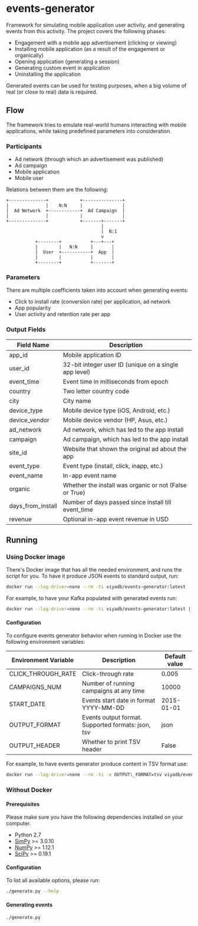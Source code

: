 events-generator
=================

Framework for simulating mobile application user activity, and generating events from this activity.
The project covers the following phases:

 * Engagement with a mobile app advertisement (clicking or viewing)
 * Installing mobile application (as a result of the engagement or organically)
 * Opening application (generating a session)
 * Generating custom event in application
 * Uninstalling the application

Generated events can be used for testing purposes, when a big volume of real (or close to real)
data is required.

## Flow

The framework tries to emulate real-world humans interacting with mobile applications, while
taking predefined parameters into consideration.

### Participants

 * Ad network (through which an advertisement was published)
 * Ad campaign
 * Mobile application
 * Mobile user

Relations between them are the following:


    +--------------+            +---------------+
    |              |    N:N     |               |
    |  Ad Network  +------------+  Ad Campaign  |
    |              |            |               |
    +--------------+            +-------+-------+
                                        |
                                        |  N:1
                                        v
               +--------+           +---+---+
               |        |   N:N     |       |
               |  User  +-----------+  App  |
               |        |           |       |
               +--------+           +-------+


### Parameters

There are multiple coefficients taken into account when generating events:

 * Click to install rate (conversion rate) per application, ad network
 * App popularity
 * User activity and retention rate per app

### Output Fields

| Field Name | Description |
|------------|-------------|
| app\_id | Mobile application ID |
| user\_id | 32-bit integer user ID (unique on a single app level) |
| event\_time | Event time in milliseconds from epoch |
| country | Two letter country code |
| city | City name |
| device\_type | Mobile device type (iOS, Android, etc.) |
| device\_vendor | Mobile device vendor (HP, Asus, etc.) |
| ad\_network | Ad network, which has led to the app install |
| campaign | Ad campaign, which has led to the app install |
| site\_id | Website that shown the original ad about the app |
| event\_type | Event type (install, click, inapp, etc.) |
| event\_name | In-app event name |
| organic | Whether the install was organic or not (False or True) |
| days\_from\_install | Number of days passed since install till event\_time |
| revenue | Optional in-app event revenue in USD |

## Running

### Using Docker image

There's Docker image that has all the needed environment, and runs the script for you.
To have it produce JSON events to standard output, run:

```bash
docker run --log-driver=none --rm -ti viyadb/events-generator:latest
```

For example, to have your Kafka populated with generated events run:

```bash
docker run --log-driver=none --rm -ti viyadb/events-generator:latest | kafka-console-producer.sh --broker-list <kafka-broker>:9092 --topic <topic name>
```

#### Configuration

To configure events generator behavior when running in Docker use the following environment variables:

| Environment Variable | Description  | Default value |
| -------------------- | ------------ | ------------- |
| CLICK\_THROUGH\_RATE | Click-through rate | 0.005 |
| CAMPAIGNS\_NUM | Number of running campaigns at any time | 10000 |
| START\_DATE | Events start date in format YYYY-MM-DD | 2015-01-01 |
| OUTPUT\_FORMAT | Events output format. Supported formats: json, tsv | json |
| OUTPUT\_HEADER | Whether to print TSV header | False |

For example, to have events generator produce content in TSV format use:

```bash
docker run --log-driver=none --rm -ti -e OUTPUT\_FORMAT=tsv viyadb/events-generator:latest
```

### Without Docker

#### Prerequisites

Please make sure you have the following dependencies installed on your computer.

 * Python 2.7
 * [SimPy](http://simpy.readthedocs.io/en/latest/) >= 3.0.10
 * [NumPy](http://www.numpy.org/) >= 1.12.1
 * [SciPy](https://scipy.org/) >= 0.19.1

#### Configuration

To list all available options, please run:

```bash
./generate.py --help
```

#### Generating events

```bash
./generate.py
```

